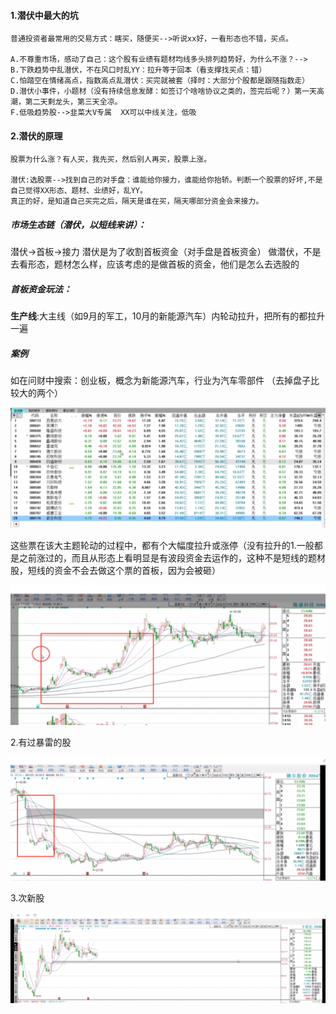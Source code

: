 #### 1.潜伏中最大的坑

```
普通投资者最常用的交易方式：瞎买，随便买-->听说xx好，一看形态也不错，买点。

A.不尊重市场，感动了自己：这个股有业绩有题材均线多头排列趋势好，为什么不涨？-->
B.下跌趋势中乱潜伏，不在风口时乱YY：拉升等于回本（看支撑找买点：错）
C.怕踏空在情绪高点，指数高点乱潜伏：买完就被套（择时：大部分个股都是跟随指数走）
D.潜伏小事件，小题材（没有持续信息发酵：如签订个啥啥协议之类的，签完后呢？）第一天高潮，第二天剩龙头，第三天全凉。
F.低吸趋势股-->韭菜大V专属  XX可以中线关注，低吸
```

#### 2.潜伏的原理

```
股票为什么涨？有人买，我先买，然后别人再买，股票上涨。

潜伏:选股票-->找到自己的对手盘：谁能给你接力，谁能给你抬轿。判断一个股票的好坏,不是自己觉得XX形态、题材、业绩好，乱YY。
真正的好，是知道自己买完之后，隔天是谁在买，隔天哪部分资金会来接力。
```

##### 市场生态链（潜伏，以短线来讲）：

潜伏->首板->接力    潜伏是为了收割首板资金（对手盘是首板资金）  做潜伏，不是去看形态，题材怎么样，应该考虑的是做首板的资金，他们是怎么去选股的

##### 首板资金玩法：

**生产线**:大主线（如9月的军工，10月的新能源汽车）内轮动拉升，把所有的都拉升一遍

##### 案例

如在问财中搜索：创业板，概念为新能源汽车，行业为汽车零部件  （去掉盘子比较大的两个）

![image-20201209033811161](image/image-20201209033811161.png)

这些票在该大主题轮动的过程中，都有个大幅度拉升或涨停（没有拉升的1.一般都是之前涨过的，而且从形态上看明显是有波段资金去运作的，这种不是短线的题材股，短线的资金不会去做这个票的首板，因为会被砸）

![image-20201209034228501](image/image-20201209034228501.png)

2.有过暴雷的股

![image-20201209034711404](image/image-20201209034711404.png)

3.次新股

![image-20201209034843640](image/image-20201209034843640.png)